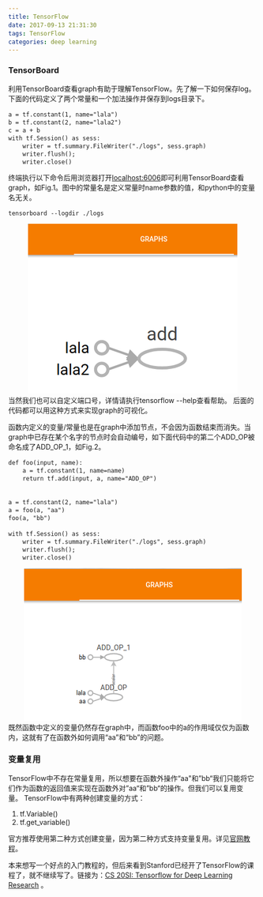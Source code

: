 ```yaml
---
title: TensorFlow
date: 2017-09-13 21:31:30
tags: TensorFlow
categories: deep learning
---
```

### TensorBoard
利用TensorBoard查看graph有助于理解TensorFlow。先了解一下如何保存log。下面的代码定义了两个常量和一个加法操作并保存到logs目录下。
<!-- more -->
```
a = tf.constant(1, name="lala")
b = tf.constant(2, name="lala2")
c = a + b
with tf.Session() as sess:
	writer = tf.summary.FileWriter("./logs", sess.graph)
	writer.flush();
	writer.close()
```
终端执行以下命令后用浏览器打开[localhost:6006](localhost:6006)即可利用TensorBoard查看graph，如Fig.1。图中的常量名是定义常量时name参数的值，和python中的变量名无关。
```
tensorboard --logdir ./logs
```
<div align=center>
<img src="TensorFlow/fig1.png" alt="Fig.1"/>
</div>
当然我们也可以自定义端口号，详情请执行tensorflow --help查看帮助。
后面的代码都可以用这种方式来实现graph的可视化。




函数内定义的变量/常量也是在graph中添加节点，不会因为函数结束而消失。当graph中已存在某个名字的节点时会自动编号，如下面代码中的第二个ADD\_OP被命名成了ADD\_OP\_1，如Fig.2。
```
def foo(input, name):
	a = tf.constant(1, name=name)
	return tf.add(input, a, name="ADD_OP")


a = tf.constant(2, name="lala")
a = foo(a, "aa")
foo(a, "bb")

with tf.Session() as sess:
	writer = tf.summary.FileWriter("./logs", sess.graph)
	writer.flush();
	writer.close()
```
<div align=center>
<img src="TensorFlow/fig2.png" alt="Fig.2"/>
</div>
既然函数中定义的变量仍然存在graph中，而函数foo中的a的作用域仅仅为函数内，这就有了在函数外如何调用“aa”和“bb”的问题。

### 变量复用
TensorFlow中不存在常量复用，所以想要在函数外操作“aa"和”bb“我们只能将它们作为函数的返回值来实现在函数外对”aa“和”bb“的操作。但我们可以复用变量。
TensorFlow中有两种创建变量的方式：
1. tf.Variable()
2. tf.get_variable()

官方推荐使用第二种方式创建变量，因为第二种方式支持变量复用。详见[官网教程](https://www.tensorflow.org/programmers_guide/variables)。

本来想写一个好点的入门教程的，但后来看到Stanford已经开了TensorFlow的课程了，就不继续写了。链接为：[CS 20SI: Tensorflow for Deep Learning Research](http://web.stanford.edu/class/cs20si/index.html) 。
